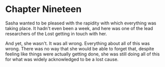 Chapter Nineteen
================

Sasha wanted to be pleased with the rapidity with which everything was taking place. It hadn't even been a week, and here was one of the lead researchers of the Lost getting in touch with her.

And yet, she wasn't. It was all wrong. Everything about all of this was wrong. There was no way that she would be able to forget that, despite feeling like things were actually getting done, she was still doing all of this for what was widely acknowledged to be a lost cause.
